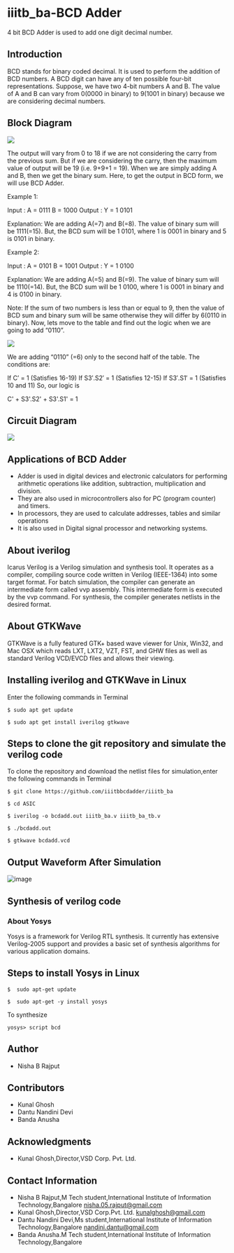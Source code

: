 # iiitb_ba-BCD Adder 
4 bit BCD Adder is used to add one digit decimal number.

## Introduction
BCD stands for binary coded decimal. It is used to perform the addition of BCD numbers. A BCD digit can have any of ten possible four-bit representations. Suppose, we have two 4-bit numbers A and B. The value of A and B can vary from 0(0000 in binary) to 9(1001 in binary) because we are considering decimal numbers. 

## Block Diagram

![](https://media.geeksforgeeks.org/wp-content/uploads/AB.png)

The output will vary from 0 to 18 if we are not considering the carry from the previous sum. But if we are considering the carry, then the maximum value of output will be 19 (i.e. 9+9+1 = 19). When we are simply adding A and B, then we get the binary sum. Here, to get the output in BCD form, we will use BCD Adder.

Example 1:

Input :
A = 0111  B = 1000 
Output :
Y = 1 0101

Explanation: We are adding A(=7) and B(=8). 
The value of binary sum will be 1111(=15). 
But, the BCD sum will be 1 0101, 
where 1 is 0001 in binary and 5 is 0101 in binary.

Example 2:

Input :
A = 0101  B = 1001
Output :
Y = 1 0100

Explanation: We are adding A(=5) and B(=9). 
The value of binary sum will be 1110(=14). 
But, the BCD sum will be 1 0100, 
where 1 is 0001 in binary and 4 is 0100 in binary.

Note: If the sum of two numbers is less than or equal to 9, then the value of BCD sum and binary sum will be same otherwise they will differ by 6(0110 in binary). Now, lets move to the table and find out the logic when we are going to add “0110”. 

![](https://media.geeksforgeeks.org/wp-content/uploads/TT-1.png)

We are adding “0110” (=6) only to the second half of the table. The conditions are:

If C’ = 1 (Satisfies 16-19)
If S3′.S2′ = 1 (Satisfies 12-15)
If S3′.S1′ = 1 (Satisfies 10 and 11)
So, our logic is

C' + S3'.S2' + S3'.S1' = 1

## Circuit Diagram

![](https://media.geeksforgeeks.org/wp-content/uploads/CC.png)

## Applications of BCD Adder

* Adder is used in digital devices and electronic calculators for performing arithmetic operations like addition, subtraction,     multiplication and division.
* They are also used in microcontrollers also for PC (program counter) and timers.
* In processors, they are used to calculate addresses, tables and similar operations
* It is also used in Digital signal processor and networking systems.

## About iverilog
Icarus Verilog is a Verilog simulation and synthesis tool. It operates as a compiler, compiling source code written in Verilog (IEEE-1364) into some target format. For batch simulation, the compiler can generate an intermediate form called vvp assembly. This intermediate form is executed by the vvp command. For synthesis, the compiler generates netlists in the desired format. 

## About GTKWave
GTKWave is a fully featured GTK+ based wave viewer for Unix, Win32, and Mac OSX which reads LXT, LXT2, VZT, FST, and GHW files as well as standard Verilog VCD/EVCD files and allows their viewing.

## Installing iverilog and GTKWave in Linux
Enter the following commands in Terminal

`$ sudo apt get update`

`$ sudo apt get install iverilog gtkwave`


## Steps to clone the git repository and simulate the verilog code
To clone the repository and download the netlist files for simulation,enter the following commands in Terminal

   `$ git clone https://github.com/iiitbbcdadder/iiitb_ba`
   
   `$ cd ASIC`
   
   `$ iverilog -o bcdadd.out iiitb_ba.v iiitb_ba_tb.v`
   
   `$ ./bcdadd.out`
   
   `$ gtkwave bcdadd.vcd`








## Output Waveform After Simulation
![image](https://user-images.githubusercontent.com/110079800/181347832-a8093974-1f31-4a78-a8e3-da1dccb1c685.png)



## Synthesis of verilog code

### About Yosys
Yosys is a framework for Verilog RTL synthesis. It currently has extensive Verilog-2005 support and provides a basic set of synthesis algorithms for various application domains.
## Steps to install Yosys in Linux

`$  sudo apt-get update`

`$  sudo apt-get -y install yosys`

To synthesize

`yosys> script bcd`

## Author
* Nisha B Rajput

## Contributors
* Kunal Ghosh
* Dantu Nandini Devi
* Banda Anusha

## Acknowledgments
* Kunal Ghosh,Director,VSD Corp. Pvt. Ltd.

## Contact Information
* Nisha B Rajput,M Tech student,International Institute of Information Technology,Bangalore nisha.05.rajput@gmail.com
* Kunal Ghosh,Director,VSD Corp.Pvt. Ltd. kunalghosh@gmail.com
* Dantu Nandini Devi,Ms student,International Institute of Information Technology,Bangalore nandini.dantu@gmail.com
* Banda Anusha.M Tech student,International Institute of Information Technology,Bangalore 

